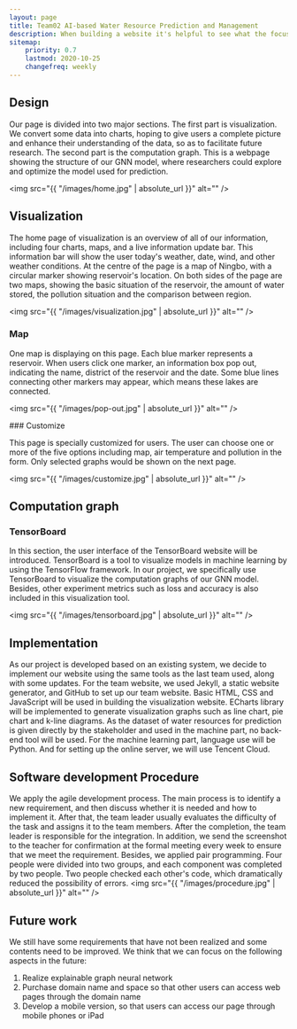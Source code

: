 ```yaml
---
layout: page
title: Team02 AI-based Water Resource Prediction and Management
description: When building a website it's helpful to see what the focus of your site is. This page is an example of how to show a website's focus.
sitemap:
    priority: 0.7
    lastmod: 2020-10-25
    changefreq: weekly
---
```

## Design

Our page is divided into two major sections. The first part is visualization. We convert some data into charts, hoping to give users a complete picture and enhance their understanding of the data, so as to facilitate future research. The second part is the computation graph. This is a webpage showing the structure of our GNN model, where researchers could explore and optimize the model used for prediction.

<span class="image"><img src="{{ "/images/home.jpg" | absolute_url }}" alt="" /></span>

## Visualization
The home page of visualization is an overview of all of our information, including four charts, maps, and a live information update bar. This information bar will show the user today's weather, date, wind, and other weather conditions. At the centre of the page is a map of Ningbo, with a circular marker showing reservoir's location. On both sides of the page are two maps, showing the basic situation of the reservoir, the amount of water stored, the pollution situation and the comparison between region.

<span class="image left"><img src="{{ "/images/visualization.jpg" | absolute_url }}" alt="" /></span>



### Map
<div class="box">
  <p>
  One map is displaying on this page. Each blue marker represents a reservoir. 
When users click one marker, an information box pop out, indicating the name, district of the reservoir and the date. Some blue lines connecting other markers may appear, which means these lakes are connected.
  </p>
    
    
    
  <span class="image right"><img src="{{ "/images/pop-out.jpg" | absolute_url }}" alt="" /></span>
</div>
### Customize
<div class="box">
  <p>
  This page is specially customized for users. The user can choose one or more of the five options including map, air temperature and pollution in the form. Only selected graphs would be shown on the next page. 
  </p>
    
    
    
  <span class="image right"><img src="{{ "/images/customize.jpg" | absolute_url }}" alt="" /></span>
</div>

## Computation graph
### TensorBoard
<div class="box">
  <p>
  In this section, the user interface of the TensorBoard website will be introduced.
TensorBoard is a tool to visualize models in machine learning by using the TensorFlow framework. In our project, we specifically use TensorBoard to visualize the computation graphs of our GNN model. Besides, other experiment metrics such as loss and accuracy is also included in this visualization tool.
  </p>
    
  <span class="image right"><img src="{{ "/images/tensorboard.jpg" | absolute_url }}" alt="" /></span>
</div>


## Implementation
As our project is developed based on an existing system, we decide to implement our website using the same tools as the last team used, along with some updates.
For the team website, we used Jekyll, a static website generator, and GitHub to set up our team website. Basic HTML, CSS and JavaScript will be used in building the visualization website. ECharts library will be implemented to generate visualization graphs such as line chart, pie chart and k-line diagrams. As the dataset of water resources for prediction is given directly by the stakeholder and used in the machine part, no back-end tool will be used.
For the machine learning part, language use will be Python. And for setting up the online server, we will use Tencent Cloud.


## Software development Procedure
We apply the agile development process. The main process is to identify a new requirement, and then discuss whether it is needed and how to implement it. After that, the team leader usually evaluates the difficulty of the task and assigns it to the team members. After the completion, the team leader is responsible for the integration. In addition, we send the screenshot to the teacher for confirmation at the formal meeting every week to ensure that we meet the requirement.
Besides, we applied pair programming. Four people were divided into two groups, and each component was completed by two people. Two people checked each other's code, which dramatically reduced the possibility of errors.
<span class="image left"><img src="{{ "/images/procedure.jpg" | absolute_url }}" alt="" /></span>


## Future work
We still have some requirements that have not been realized and some contents need to be improved. We think that we can focus on the following aspects in the future:
1. Realize explainable graph neural network
2. Purchase domain name and space so that other users can access web pages through the domain name
3. Develop a mobile version, so that users can access our page through mobile phones or iPad

